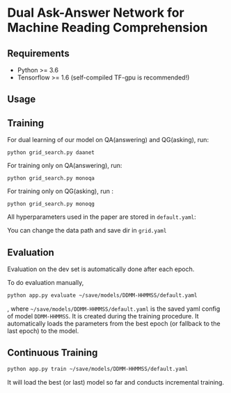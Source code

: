 # Dual Ask-Answer Network for Machine Reading Comprehension  

## Requirements

- Python >= 3.6
- Tensorflow >= 1.6 (self-compiled TF-gpu is recommended!)

## Usage

## Training
For dual learning of our model on QA(answering) and QG(asking), run:
```
python grid_search.py daanet 
```
For training only on QA(answering), run: 
```
python grid_search.py monoqa 
```
For training only on QG(asking), run :
```
python grid_search.py monoqg 
```

All hyperparameters used in the paper are stored in `default.yaml`:

You can change the data path and save dir in `grid.yaml`


## Evaluation

Evaluation on the dev set is automatically done after each epoch.

To do evaluation manually,

```bash
python app.py evaluate ~/save/models/DDMM-HHMMSS/default.yaml
```

, where `~/save/models/DDMM-HHMMSS/default.yaml` is the saved yaml config of model `DDMM-HHMMSS`. It is created during the training procedure. It automatically loads the parameters from the best epoch (or fallback to the last epoch) to the model.


## Continuous Training
```bash
python app.py train ~/save/models/DDMM-HHMMSS/default.yaml
```
It will load the best (or last) model so far and conducts incremental training.
